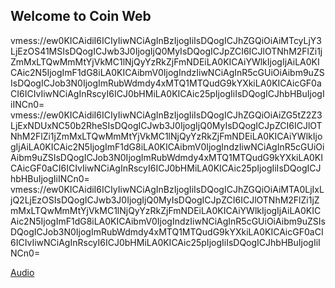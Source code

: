 ## Welcome to Coin Web

vmess://ew0KICAidiI6ICIyIiwNCiAgInBzIjogIiIsDQogICJhZGQiOiAiMTcyLjY3LjEzOS41MSIsDQogICJwb3J0IjogIjQ0MyIsDQogICJpZCI6ICJlOTNhM2FlZi1jZmMxLTQwMmMtYjVkMC1lNjQyYzRkZjFmNDEiLA0KICAiYWlkIjogIjAiLA0KICAic2N5IjogImF1dG8iLA0KICAibmV0IjogIndzIiwNCiAgInR5cGUiOiAibm9uZSIsDQogICJob3N0IjogImRubWdmdy4xMTQ1MTQudG9kYXkiLA0KICAicGF0aCI6ICIvIiwNCiAgInRscyI6ICJ0bHMiLA0KICAic25pIjogIiIsDQogICJhbHBuIjogIiINCn0=
vmess://ew0KICAidiI6ICIyIiwNCiAgInBzIjogIiIsDQogICJhZGQiOiAiZG5tZ2Z3LjExNDUxNC50b2RheSIsDQogICJwb3J0IjogIjQ0MyIsDQogICJpZCI6ICJlOTNhM2FlZi1jZmMxLTQwMmMtYjVkMC1lNjQyYzRkZjFmNDEiLA0KICAiYWlkIjogIjAiLA0KICAic2N5IjogImF1dG8iLA0KICAibmV0IjogIndzIiwNCiAgInR5cGUiOiAibm9uZSIsDQogICJob3N0IjogImRubWdmdy4xMTQ1MTQudG9kYXkiLA0KICAicGF0aCI6ICIvIiwNCiAgInRscyI6ICJ0bHMiLA0KICAic25pIjogIiIsDQogICJhbHBuIjogIiINCn0=
vmess://ew0KICAidiI6ICIyIiwNCiAgInBzIjogIiIsDQogICJhZGQiOiAiMTA0LjIxLjQ2LjEzOSIsDQogICJwb3J0IjogIjQ0MyIsDQogICJpZCI6ICJlOTNhM2FlZi1jZmMxLTQwMmMtYjVkMC1lNjQyYzRkZjFmNDEiLA0KICAiYWlkIjogIjAiLA0KICAic2N5IjogImF1dG8iLA0KICAibmV0IjogIndzIiwNCiAgInR5cGUiOiAibm9uZSIsDQogICJob3N0IjogImRubWdmdy4xMTQ1MTQudG9kYXkiLA0KICAicGF0aCI6ICIvIiwNCiAgInRscyI6ICJ0bHMiLA0KICAic25pIjogIiIsDQogICJhbHBuIjogIiINCn0=


[Audio](http://wx.ecp.com.cn/wap-index-index-id-1130.html)
